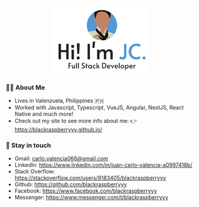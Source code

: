 <p align="center">
  <img src="Screen Shot 2020-09-19 at 10.19.10 PM.png" alt="Hi, I'm JC" width="50%">
</p>

### 👨‍💻 About Me
- Lives in Valenzuela, Philippines 🇵🇭
- Worked with Javascript, Typescript, VueJS, Angular, NestJS, React Native and much more!
- Check out my site to see more info about me: 👉 https://blackraspberryyy.github.io/

### 🤙 Stay in touch
- Gmail: carlo.valencia066@gmail.com
- LinkedIn: https://www.linkedin.com/in/juan-carlo-valencia-a0997418b/
- Stack Overflow: https://stackoverflow.com/users/9183405/blackraspberryyy
- Github: https://github.com/blackraspberryyy
- Facebook: https://www.facebook.com/blackraspberryyy
- Messenger: https://www.messenger.com/t/blackraspberryyy
